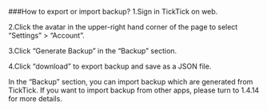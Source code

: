 ###How to export or import backup?
1.Sign in TickTick on web. 

2.Click the avatar in the upper-right hand corner of the page to select “Settings” > “Account”.

3.Click “Generate Backup” in the “Backup” section.

4.Click “download” to export backup and save as a JSON file.

In the “Backup” section, you can import backup which are generated from TickTick. If you want to import backup from other apps, please turn to 1.4.14 for more details. 



